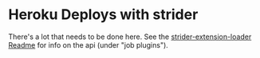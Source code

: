 # Heroku Deploys with strider

There's a lot that needs to be done here. See the [strider-extension-loader
Readme](https://github.com/Strider-CD/strider-extension-loader/tree/1_4_refactor)
for info on the api (under "job plugins").

